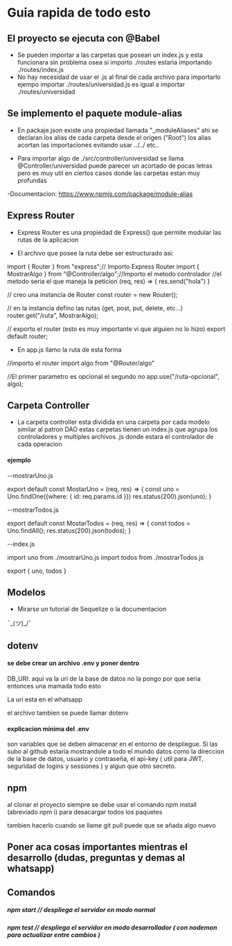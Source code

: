 # Guia rapida de todo esto

## El proyecto se ejecuta con @Babel 

- Se pueden importar a las carpetas que posean un index.js y esta funcionara sin problema
    osea si importo ./routes estaria importando ./routes/index.js
- No hay necesidad de usar el .js al final de cada archivo para importarlo
    ejempo importar ./routes/universidad.js es igual a importar ./routes/universidad

## Se implemento el paquete module-alias

- En packaje.json existe una propiedad llamada "_moduleAliases" ahi se declaran los alias de cada carpeta desde el origen ("Root") los alias acortan las importaciones evitando usar ../../ etc..

- Para importar algo de ./src/controller/universidad se llama @Controller/universidad puede parecer un acortado de pocas letras pero es muy util en ciertos casos donde las carpetas estan muy profundas

-Documentacion: https://www.npmjs.com/package/module-alias

## Express Router

- Express Router es una propiedad de Express() que permite modular las rutas de la aplicacion

- El archivo que posee la ruta debe ser estructurado asi:

import { Router } from "express";// Importo Express Router
import { MostrarAlgo } from "@Controller/algo";//Importo el metodo controlador
//el metodo seria el que maneja la peticion (req, res) => { res.send("hola") }

// creo una instancia de Router
const router = new Router();

// en la instancia defino las rutas (get, post, put, delete, etc...)
router.get("/ruta", MostrarAlgo);

// exporto el router (esto es muy importante vi que alguien no lo hizo)
export default router;

- En app.js llamo la ruta de esta forma

//importo el router 
import algo from "@Router/algo"

//El primer parametro es opcional el segundo no
app.use("/ruta-opcional", algo);

## Carpeta Controller

- La carpeta controller esta dividida en una carpeta por cada modelo similar al patron DAO estas carpetas tienen un index.js que agrupa los controladores y multiples archivos .js donde estara el controlador de cada operacion

#### ejemplo

--mostrarUno.js

export default const MostarUno = (req, res) => {
    const uno = Uno.findOne({where: { id: req.params.id }})
    res.status(200).json(uno);
}

--mostrarTodos.js

export default const MostarTodos = (req, res) => {
    const todos = Uno.findAll();
    res.status(200).json(todos);
}

--index.js

import uno from ./mostrarUno.js
import todos from ./mostrarTodos.js

export {
    uno,
    todos
}

## Modelos

- Mirarse un tutorial de Sequelize o la documentacion

¯\_(ツ)_/¯

## dotenv

#### se debe crear un archivo .env y poner dentro

DB_URI: aqui va la uri de la base de datos no la pongo por que seria entonces una mamada todo esto

La uri esta en el whatsapp

el archivo tambien se puede llamar dotenv

#### explicacion minima del .env

son variables que se deben almacenar en el entorno de despliegue. Si las subo al github estaria mostrandole a todo el mundo datos como la direccion de la base de datos, usuario y contraseña, el api-key ( util para JWT, seguridad de logins y sessiones ) y algun que otro secreto.

## npm 

al clonar el proyecto siempre se debe usar el comando npm install (abreviado npm i) para desacargar todos los paquetes

tambien hacerlo cuando se llame git pull puede que se añada algo nuevo

## Poner aca cosas importantes mientras el desarrollo (dudas, preguntas y demas al whatsapp)

## Comandos

##### npm start // despliega el servidor en modo normal

##### npm test // despliega el servidor en modo desarrollador ( con nodemon para actualizar entre cambios )

